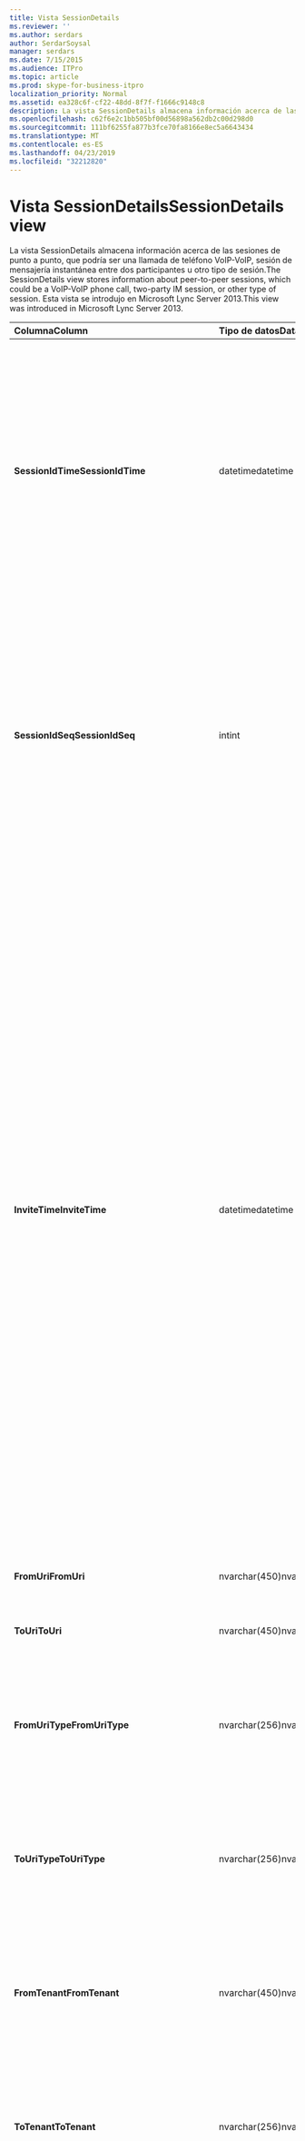 ```yaml
---
title: Vista SessionDetails
ms.reviewer: ''
ms.author: serdars
author: SerdarSoysal
manager: serdars
ms.date: 7/15/2015
ms.audience: ITPro
ms.topic: article
ms.prod: skype-for-business-itpro
localization_priority: Normal
ms.assetid: ea328c6f-cf22-48dd-8f7f-f1666c9148c8
description: La vista SessionDetails almacena información acerca de las sesiones de punto a punto, que podría ser una llamada de teléfono VoIP-VoIP, sesión de mensajería instantánea entre dos participantes u otro tipo de sesión. Esta vista se introdujo en Microsoft Lync Server 2013.
ms.openlocfilehash: c62f6e2c1bb505bf00d56898a562db2c00d298d0
ms.sourcegitcommit: 111bf6255fa877b3fce70fa8166e8ec5a6643434
ms.translationtype: MT
ms.contentlocale: es-ES
ms.lasthandoff: 04/23/2019
ms.locfileid: "32212820"
---
```

# <a name="sessiondetails-view"></a><span data-ttu-id="c64f4-104">Vista SessionDetails</span><span class="sxs-lookup"><span data-stu-id="c64f4-104">SessionDetails view</span></span>
 
<span data-ttu-id="c64f4-105">La vista SessionDetails almacena información acerca de las sesiones de punto a punto, que podría ser una llamada de teléfono VoIP-VoIP, sesión de mensajería instantánea entre dos participantes u otro tipo de sesión.</span><span class="sxs-lookup"><span data-stu-id="c64f4-105">The SessionDetails view stores information about peer-to-peer sessions, which could be a VoIP-VoIP phone call, two-party IM session, or other type of session.</span></span> <span data-ttu-id="c64f4-106">Esta vista se introdujo en Microsoft Lync Server 2013.</span><span class="sxs-lookup"><span data-stu-id="c64f4-106">This view was introduced in Microsoft Lync Server 2013.</span></span>
  
|<span data-ttu-id="c64f4-107">**Columna**</span><span class="sxs-lookup"><span data-stu-id="c64f4-107">**Column**</span></span>|<span data-ttu-id="c64f4-108">**Tipo de datos**</span><span class="sxs-lookup"><span data-stu-id="c64f4-108">**Data Type**</span></span>|<span data-ttu-id="c64f4-109">**Detalles**</span><span class="sxs-lookup"><span data-stu-id="c64f4-109">**Details**</span></span>|
|:-----|:-----|:-----|
|<span data-ttu-id="c64f4-110">**SessionIdTime**</span><span class="sxs-lookup"><span data-stu-id="c64f4-110">**SessionIdTime**</span></span> <br/> |<span data-ttu-id="c64f4-111">datetime</span><span class="sxs-lookup"><span data-stu-id="c64f4-111">datetime</span></span>  <br/> |<span data-ttu-id="c64f4-112">Hora de la solicitud de sesión.</span><span class="sxs-lookup"><span data-stu-id="c64f4-112">Time of session request.</span></span> <span data-ttu-id="c64f4-113">Se utiliza en forma conjunta con SessionIdSeq para identificar de forma exclusiva una sesión.</span><span class="sxs-lookup"><span data-stu-id="c64f4-113">Used in conjunction with SessionIdSeq to uniquely identify a session.</span></span> <span data-ttu-id="c64f4-114">Vea la tabla de [cuadros de diálogo de tabla en Skype para Business Server 2015](dialogs.md) para obtener más información.</span><span class="sxs-lookup"><span data-stu-id="c64f4-114">See the [Dialogs table in Skype for Business Server 2015](dialogs.md) Table for more information.</span></span> <br/> |
|<span data-ttu-id="c64f4-115">**SessionIdSeq**</span><span class="sxs-lookup"><span data-stu-id="c64f4-115">**SessionIdSeq**</span></span> <br/> |<span data-ttu-id="c64f4-116">int</span><span class="sxs-lookup"><span data-stu-id="c64f4-116">int</span></span>  <br/> |<span data-ttu-id="c64f4-117">Número de identificador para identificar la sesión.</span><span class="sxs-lookup"><span data-stu-id="c64f4-117">ID number to identify the session.</span></span> <span data-ttu-id="c64f4-118">Se utiliza junto con SessionIdTime para identificar de forma exclusiva una sesión.</span><span class="sxs-lookup"><span data-stu-id="c64f4-118">Used in conjunction with SessionIdTime to uniquely identify a session.</span></span> <span data-ttu-id="c64f4-119">Vea la [tabla en Skype para Business Server 2015 Dialogs](dialogs.md) para obtener más información.</span><span class="sxs-lookup"><span data-stu-id="c64f4-119">See the [Dialogs table in Skype for Business Server 2015](dialogs.md) for more information.</span></span> <br/> |
|<span data-ttu-id="c64f4-120">**InviteTime**</span><span class="sxs-lookup"><span data-stu-id="c64f4-120">**InviteTime**</span></span> <br/> |<span data-ttu-id="c64f4-121">datetime</span><span class="sxs-lookup"><span data-stu-id="c64f4-121">datetime</span></span>  <br/> |<span data-ttu-id="c64f4-122">Hora de la primera solicitud INVITE.</span><span class="sxs-lookup"><span data-stu-id="c64f4-122">Time of the first INVITE request.</span></span> <span data-ttu-id="c64f4-123">Este campo se rellena normalmente por datos generados a partir del mensaje INVITE inicial en la sesión.</span><span class="sxs-lookup"><span data-stu-id="c64f4-123">This field is typically populated by data generated from the initial INVITE message in the session.</span></span> <span data-ttu-id="c64f4-124">Si no hay ningún mensaje de invitar a continuación, se rellena el campo con la fecha y hora de la primer mensaje SIP relevante (BYE, Cancelar, mensaje o INFO).</span><span class="sxs-lookup"><span data-stu-id="c64f4-124">If there is no INVITE message then the field is populated with the date and time of the first relevant SIP message (BYE, CANCEL, MESSAGE, or INFO).</span></span> <span data-ttu-id="c64f4-125">Este campo se rellena normalmente por datos generados a partir del mensaje INVITE inicial en la sesión.</span><span class="sxs-lookup"><span data-stu-id="c64f4-125">This field is typically populated by data generated from the initial INVITE message in the session.</span></span> <span data-ttu-id="c64f4-126">Si no hay ningún mensaje de invitar a continuación, se rellena el campo con la fecha y hora de la primer mensaje SIP relevante (BYE, Cancelar, mensaje o INFO).</span><span class="sxs-lookup"><span data-stu-id="c64f4-126">If there is no INVITE message then the field is populated with the date and time of the first relevant SIP message (BYE, CANCEL, MESSAGE, or INFO).</span></span>  <br/> |
|<span data-ttu-id="c64f4-127">**FromUri**</span><span class="sxs-lookup"><span data-stu-id="c64f4-127">**FromUri**</span></span> <br/> |<span data-ttu-id="c64f4-128">nvarchar(450)</span><span class="sxs-lookup"><span data-stu-id="c64f4-128">nvarchar(450)</span></span>  <br/> |<span data-ttu-id="c64f4-129">URI del usuario que inició la sesión.</span><span class="sxs-lookup"><span data-stu-id="c64f4-129">URI of the user who started the session.</span></span>  <br/> |
|<span data-ttu-id="c64f4-130">**ToUri**</span><span class="sxs-lookup"><span data-stu-id="c64f4-130">**ToUri**</span></span> <br/> |<span data-ttu-id="c64f4-131">nvarchar(450)</span><span class="sxs-lookup"><span data-stu-id="c64f4-131">nvarchar(450)</span></span>  <br/> |<span data-ttu-id="c64f4-132">URI del usuario que ha iniciado la sesión.</span><span class="sxs-lookup"><span data-stu-id="c64f4-132">URI of the user who joined the session.</span></span>  <br/> |
|<span data-ttu-id="c64f4-133">**FromUriType**</span><span class="sxs-lookup"><span data-stu-id="c64f4-133">**FromUriType**</span></span> <br/> |<span data-ttu-id="c64f4-134">nvarchar(256)</span><span class="sxs-lookup"><span data-stu-id="c64f4-134">nvarchar(256)</span></span>  <br/> |<span data-ttu-id="c64f4-135">Tipo de URI del usuario que inició la sesión.</span><span class="sxs-lookup"><span data-stu-id="c64f4-135">Type of URI of the user who started the session.</span></span> <span data-ttu-id="c64f4-136">Consulte la [tabla UriTypes](uritypes.md) para obtener más información.</span><span class="sxs-lookup"><span data-stu-id="c64f4-136">See the [UriTypes table](uritypes.md) for more information.</span></span> <br/> |
|<span data-ttu-id="c64f4-137">**ToUriType**</span><span class="sxs-lookup"><span data-stu-id="c64f4-137">**ToUriType**</span></span> <br/> |<span data-ttu-id="c64f4-138">nvarchar(256)</span><span class="sxs-lookup"><span data-stu-id="c64f4-138">nvarchar(256)</span></span>  <br/> |<span data-ttu-id="c64f4-139">Tipo de URI del usuario que ha iniciado la sesión.</span><span class="sxs-lookup"><span data-stu-id="c64f4-139">Type of URI of the user who joined the session.</span></span> <span data-ttu-id="c64f4-140">Consulte la [tabla UriTypes](uritypes.md) para obtener más información.</span><span class="sxs-lookup"><span data-stu-id="c64f4-140">See the [UriTypes table](uritypes.md) for more information.</span></span> <br/> |
|<span data-ttu-id="c64f4-141">**FromTenant**</span><span class="sxs-lookup"><span data-stu-id="c64f4-141">**FromTenant**</span></span> <br/> |<span data-ttu-id="c64f4-142">nvarchar(450)</span><span class="sxs-lookup"><span data-stu-id="c64f4-142">nvarchar(450)</span></span>  <br/> |<span data-ttu-id="c64f4-143">Inquilino del usuario que inició la sesión.</span><span class="sxs-lookup"><span data-stu-id="c64f4-143">Tenant of the user who started the session.</span></span> <span data-ttu-id="c64f4-144">Consulte la [tabla de los inquilinos](tenants.md) para obtener más información.</span><span class="sxs-lookup"><span data-stu-id="c64f4-144">See the [Tenants table](tenants.md) for more information.</span></span> <br/> |
|<span data-ttu-id="c64f4-145">**ToTenant**</span><span class="sxs-lookup"><span data-stu-id="c64f4-145">**ToTenant**</span></span> <br/> |<span data-ttu-id="c64f4-146">nvarchar(256)</span><span class="sxs-lookup"><span data-stu-id="c64f4-146">nvarchar(256)</span></span>  <br/> |<span data-ttu-id="c64f4-147">El inquilino del usuario que se unió a la sesión.</span><span class="sxs-lookup"><span data-stu-id="c64f4-147">The tenant of the user who joined the session.</span></span> <span data-ttu-id="c64f4-148">Consulte la [tabla de los inquilinos](tenants.md) para obtener más información.</span><span class="sxs-lookup"><span data-stu-id="c64f4-148">See the [Tenants table](tenants.md) for more information.</span></span> <br/> |
|<span data-ttu-id="c64f4-149">**FromEndpointId**</span><span class="sxs-lookup"><span data-stu-id="c64f4-149">**FromEndpointId**</span></span> <br/> |<span data-ttu-id="c64f4-150">uniqueidentifier</span><span class="sxs-lookup"><span data-stu-id="c64f4-150">uniqueidentifier</span></span>  <br/> |<span data-ttu-id="c64f4-151">Identificador único del extremo del usuario que inició la sesión.</span><span class="sxs-lookup"><span data-stu-id="c64f4-151">Unique identifier of the endpoint of the user who started the session.</span></span>  <br/> |
|<span data-ttu-id="c64f4-152">**ToEndpointId**</span><span class="sxs-lookup"><span data-stu-id="c64f4-152">**ToEndpointId**</span></span> <br/> |<span data-ttu-id="c64f4-153">uniqueidentifier</span><span class="sxs-lookup"><span data-stu-id="c64f4-153">uniqueidentifier</span></span>  <br/> |<span data-ttu-id="c64f4-154">Identificador único del extremo del usuario que ha iniciado la sesión.</span><span class="sxs-lookup"><span data-stu-id="c64f4-154">Unique identifier of the endpoint of the user who joined the session.</span></span>  <br/> |
|<span data-ttu-id="c64f4-155">**EndTime**</span><span class="sxs-lookup"><span data-stu-id="c64f4-155">**EndTime**</span></span> <br/> |<span data-ttu-id="c64f4-156">datetime</span><span class="sxs-lookup"><span data-stu-id="c64f4-156">datetime</span></span>  <br/> |<span data-ttu-id="c64f4-157">Hora de finalización de la sesión.</span><span class="sxs-lookup"><span data-stu-id="c64f4-157">End time of the session.</span></span>  <br/> |
|<span data-ttu-id="c64f4-158">**FromMessageCount**</span><span class="sxs-lookup"><span data-stu-id="c64f4-158">**FromMessageCount**</span></span> <br/> |<span data-ttu-id="c64f4-159">int</span><span class="sxs-lookup"><span data-stu-id="c64f4-159">int</span></span>  <br/> |<span data-ttu-id="c64f4-160">Número de mensajes enviados por el usuario que inició la sesión.</span><span class="sxs-lookup"><span data-stu-id="c64f4-160">Number of messages sent by the user who started the session.</span></span>  <br/> |
|<span data-ttu-id="c64f4-161">**ToMessageCount**</span><span class="sxs-lookup"><span data-stu-id="c64f4-161">**ToMessageCount**</span></span> <br/> |<span data-ttu-id="c64f4-162">int</span><span class="sxs-lookup"><span data-stu-id="c64f4-162">int</span></span>  <br/> |<span data-ttu-id="c64f4-163">Número de mensajes enviados por el usuario que ha iniciado la sesión.</span><span class="sxs-lookup"><span data-stu-id="c64f4-163">Number of messages sent by the user who joined the session.</span></span>  <br/> |
|<span data-ttu-id="c64f4-164">**FromClientVersion**</span><span class="sxs-lookup"><span data-stu-id="c64f4-164">**FromClientVersion**</span></span> <br/> |<span data-ttu-id="c64f4-165">nvarchar(256)</span><span class="sxs-lookup"><span data-stu-id="c64f4-165">nvarchar(256)</span></span>  <br/> |<span data-ttu-id="c64f4-166">Versión del cliente usado por el usuario que inició la sesión.</span><span class="sxs-lookup"><span data-stu-id="c64f4-166">Version of client used by the user who started the session.</span></span>  <br/> |
|<span data-ttu-id="c64f4-167">**FromClientType**</span><span class="sxs-lookup"><span data-stu-id="c64f4-167">**FromClientType**</span></span> <br/> |<span data-ttu-id="c64f4-168">int</span><span class="sxs-lookup"><span data-stu-id="c64f4-168">int</span></span>  <br/> |<span data-ttu-id="c64f4-169">Cliente usado por el usuario que inició la sesión.</span><span class="sxs-lookup"><span data-stu-id="c64f4-169">Client used by the user who started the session.</span></span> <span data-ttu-id="c64f4-170">Consulte la [tabla UserAgentDef](useragentdef.md) para obtener más detalles.</span><span class="sxs-lookup"><span data-stu-id="c64f4-170">See the [UserAgentDef table](useragentdef.md) for more details.</span></span> <br/> |
|<span data-ttu-id="c64f4-171">**FromClientCategory**</span><span class="sxs-lookup"><span data-stu-id="c64f4-171">**FromClientCategory**</span></span> <br/> |<span data-ttu-id="c64f4-172">nvarchar(64)</span><span class="sxs-lookup"><span data-stu-id="c64f4-172">nvarchar(64)</span></span>  <br/> |<span data-ttu-id="c64f4-173">Nombre de la categoría del cliente usado por el usuario que inició la sesión.</span><span class="sxs-lookup"><span data-stu-id="c64f4-173">Name of the category of the client used by the user who started the session.</span></span>  <br/> |
|<span data-ttu-id="c64f4-174">**ToClientVersion**</span><span class="sxs-lookup"><span data-stu-id="c64f4-174">**ToClientVersion**</span></span> <br/> |<span data-ttu-id="c64f4-175">nvarchar(256)</span><span class="sxs-lookup"><span data-stu-id="c64f4-175">nvarchar(256)</span></span>  <br/> |<span data-ttu-id="c64f4-176">Versión del cliente usado por el usuario que ha iniciado la sesión</span><span class="sxs-lookup"><span data-stu-id="c64f4-176">Version of client used by the user who joined the session</span></span>  <br/> |
|<span data-ttu-id="c64f4-177">**ToClientType**</span><span class="sxs-lookup"><span data-stu-id="c64f4-177">**ToClientType**</span></span> <br/> |<span data-ttu-id="c64f4-178">int</span><span class="sxs-lookup"><span data-stu-id="c64f4-178">int</span></span>  <br/> |<span data-ttu-id="c64f4-179">Cliente usado por el usuario que ha iniciado la sesión.</span><span class="sxs-lookup"><span data-stu-id="c64f4-179">Client used by the user who joined the session.</span></span> <span data-ttu-id="c64f4-180">Consulte la [tabla UserAgentDef](useragentdef.md) para obtener más detalles.</span><span class="sxs-lookup"><span data-stu-id="c64f4-180">See the [UserAgentDef table](useragentdef.md) for more details.</span></span> <br/> |
|<span data-ttu-id="c64f4-181">**ToClientCategory**</span><span class="sxs-lookup"><span data-stu-id="c64f4-181">**ToClientCategory**</span></span> <br/> |<span data-ttu-id="c64f4-182">nvarchar(64)</span><span class="sxs-lookup"><span data-stu-id="c64f4-182">nvarchar(64)</span></span>  <br/> |<span data-ttu-id="c64f4-183">Nombre de la categoría del cliente usado por el usuario que ha iniciado la sesión.</span><span class="sxs-lookup"><span data-stu-id="c64f4-183">Name of the category of the client used by the user who joined the session.</span></span>  <br/> |
|<span data-ttu-id="c64f4-184">**TargetUri**</span><span class="sxs-lookup"><span data-stu-id="c64f4-184">**TargetUri**</span></span> <br/> |<span data-ttu-id="c64f4-185">nvarchar(450)</span><span class="sxs-lookup"><span data-stu-id="c64f4-185">nvarchar(450)</span></span>  <br/> |<span data-ttu-id="c64f4-186">URI del usuario de destino de la sesión.</span><span class="sxs-lookup"><span data-stu-id="c64f4-186">URI of the target user of the session.</span></span>  <br/> |
|<span data-ttu-id="c64f4-187">**TargetUriType**</span><span class="sxs-lookup"><span data-stu-id="c64f4-187">**TargetUriType**</span></span> <br/> |<span data-ttu-id="c64f4-188">nvarchar(450)</span><span class="sxs-lookup"><span data-stu-id="c64f4-188">nvarchar(450)</span></span>  <br/> |<span data-ttu-id="c64f4-189">Tipo de URI del usuario de destino para la sesión.</span><span class="sxs-lookup"><span data-stu-id="c64f4-189">Type of URI of the target user for the session.</span></span> <span data-ttu-id="c64f4-190">Consulte la [tabla UriTypes](uritypes.md) para obtener más información.</span><span class="sxs-lookup"><span data-stu-id="c64f4-190">See the [UriTypes table](uritypes.md) for more information.</span></span> <br/> |
|<span data-ttu-id="c64f4-191">**OnBehalfOfUri**</span><span class="sxs-lookup"><span data-stu-id="c64f4-191">**OnBehalfOfUri**</span></span> <br/> |<span data-ttu-id="c64f4-192">nvarchar(450)</span><span class="sxs-lookup"><span data-stu-id="c64f4-192">nvarchar(450)</span></span>  <br/> |<span data-ttu-id="c64f4-193">URI del usuario en cuyo nombre se inició la sesión.</span><span class="sxs-lookup"><span data-stu-id="c64f4-193">URI of the user on whose behalf the session was started.</span></span>  <br/> |
|<span data-ttu-id="c64f4-194">**OnnnBehalfOfUriType**</span><span class="sxs-lookup"><span data-stu-id="c64f4-194">**OnnnBehalfOfUriType**</span></span> <br/> |<span data-ttu-id="c64f4-195">nvarchar(256)</span><span class="sxs-lookup"><span data-stu-id="c64f4-195">nvarchar(256)</span></span>  <br/> |<span data-ttu-id="c64f4-196">Tipo de URI del usuario en cuyo nombre se inició la sesión.</span><span class="sxs-lookup"><span data-stu-id="c64f4-196">Type of URI of the user on whose behalf the session was started.</span></span> <span data-ttu-id="c64f4-197">Consulte la [tabla UriTypes](uritypes.md) para obtener más información.</span><span class="sxs-lookup"><span data-stu-id="c64f4-197">See the [UriTypes table](uritypes.md) for more information.</span></span> <br/> |
|<span data-ttu-id="c64f4-198">**OnBehalfOfTenant**</span><span class="sxs-lookup"><span data-stu-id="c64f4-198">**OnBehalfOfTenant**</span></span> <br/> |<span data-ttu-id="c64f4-199">nvarchar(256)</span><span class="sxs-lookup"><span data-stu-id="c64f4-199">nvarchar(256)</span></span>  <br/> |<span data-ttu-id="c64f4-200">Inquilino del usuario cuyas en nombre se inició la sesión.</span><span class="sxs-lookup"><span data-stu-id="c64f4-200">Tenant of the user whose on behalf the session was started.</span></span> <span data-ttu-id="c64f4-201">Consulte la [tabla de los inquilinos](tenants.md) para obtener más información.</span><span class="sxs-lookup"><span data-stu-id="c64f4-201">See the [Tenants table](tenants.md) for more information.</span></span> <br/> |
|<span data-ttu-id="c64f4-202">**ReferredByUri**</span><span class="sxs-lookup"><span data-stu-id="c64f4-202">**ReferredByUri**</span></span> <br/> |<span data-ttu-id="c64f4-203">nvarchar(450)</span><span class="sxs-lookup"><span data-stu-id="c64f4-203">nvarchar(450)</span></span>  <br/> |<span data-ttu-id="c64f4-204">URI del usuario que hizo referencia a la sesión.</span><span class="sxs-lookup"><span data-stu-id="c64f4-204">URI of the user who referred the session.</span></span>  <br/> |
|<span data-ttu-id="c64f4-205">**ReferredByUriType**</span><span class="sxs-lookup"><span data-stu-id="c64f4-205">**ReferredByUriType**</span></span> <br/> |<span data-ttu-id="c64f4-206">nvarchar(256)</span><span class="sxs-lookup"><span data-stu-id="c64f4-206">nvarchar(256)</span></span>  <br/> |<span data-ttu-id="c64f4-207">Tipo de URI del usuario que hizo referencia a la sesión.</span><span class="sxs-lookup"><span data-stu-id="c64f4-207">Type of URI of the user who referred the session.</span></span> <span data-ttu-id="c64f4-208">Consulte la [tabla UriTypes](uritypes.md) para obtener más información.</span><span class="sxs-lookup"><span data-stu-id="c64f4-208">See the [UriTypes table](uritypes.md) for more information.</span></span> <br/> |
|<span data-ttu-id="c64f4-209">**ReferredByTenant**</span><span class="sxs-lookup"><span data-stu-id="c64f4-209">**ReferredByTenant**</span></span> <br/> |<span data-ttu-id="c64f4-210">nvarchar(256)</span><span class="sxs-lookup"><span data-stu-id="c64f4-210">nvarchar(256)</span></span>  <br/> |<span data-ttu-id="c64f4-211">Inquilino del usuario que hizo referencia a la sesión.</span><span class="sxs-lookup"><span data-stu-id="c64f4-211">Tenant of the user who referred the session.</span></span> <span data-ttu-id="c64f4-212">Consulte la [tabla de los inquilinos](tenants.md) para obtener más información.</span><span class="sxs-lookup"><span data-stu-id="c64f4-212">See the [Tenants table](tenants.md) for more information.</span></span> <br/> |
|<span data-ttu-id="c64f4-213">**DialogId**</span><span class="sxs-lookup"><span data-stu-id="c64f4-213">**DialogId**</span></span> <br/> |<span data-ttu-id="c64f4-214">varchar(775)</span><span class="sxs-lookup"><span data-stu-id="c64f4-214">varchar(775)</span></span>  <br/> |<span data-ttu-id="c64f4-215">Identificador del cuadro de diálogo SIP.</span><span class="sxs-lookup"><span data-stu-id="c64f4-215">SIP dialog ID.</span></span> <span data-ttu-id="c64f4-216">El formato es:</span><span class="sxs-lookup"><span data-stu-id="c64f4-216">The format is:</span></span>  <br/> <span data-ttu-id="c64f4-217">cuadro de diálogo; de etiqueta; para etiqueta</span><span class="sxs-lookup"><span data-stu-id="c64f4-217">dialog;from-tag;to-tag</span></span>  <br/> |
|<span data-ttu-id="c64f4-218">**CorrelationId**</span><span class="sxs-lookup"><span data-stu-id="c64f4-218">**CorrelationId**</span></span> <br/> |<span data-ttu-id="c64f4-219">uniqueidentifier</span><span class="sxs-lookup"><span data-stu-id="c64f4-219">uniqueidentifier</span></span>  <br/> |<span data-ttu-id="c64f4-220">Identificador único global usado para correlacionar varias sesiones.</span><span class="sxs-lookup"><span data-stu-id="c64f4-220">GUID used to correlate multiple sessions.</span></span>  <br/> |
|<span data-ttu-id="c64f4-221">**ReplaceDialogIdTime**</span><span class="sxs-lookup"><span data-stu-id="c64f4-221">**ReplaceDialogIdTime**</span></span> <br/> |<span data-ttu-id="c64f4-222">datetime</span><span class="sxs-lookup"><span data-stu-id="c64f4-222">datetime</span></span>  <br/> |<span data-ttu-id="c64f4-223">Hora del cuadro de diálogo que se ha sustituido por la sesión.</span><span class="sxs-lookup"><span data-stu-id="c64f4-223">Time of the dialog which was replaced by the session.</span></span> <span data-ttu-id="c64f4-224">Se utiliza junto con ReplaceDialogIdSeq para identificar de forma única un cuadro de diálogo que se ha reemplazado por la sesión.</span><span class="sxs-lookup"><span data-stu-id="c64f4-224">Used in conjunction with ReplaceDialogIdSeq to uniquely identify a dialog that is replaced by the session.</span></span> <span data-ttu-id="c64f4-225">Vea la [tabla en Skype para Business Server 2015 Dialogs](dialogs.md) para obtener más información.</span><span class="sxs-lookup"><span data-stu-id="c64f4-225">See the [Dialogs table in Skype for Business Server 2015](dialogs.md) for more information.</span></span> <br/> |
|<span data-ttu-id="c64f4-226">**ReplaceDialogIdSeq**</span><span class="sxs-lookup"><span data-stu-id="c64f4-226">**ReplaceDialogIdSeq**</span></span> <br/> |<span data-ttu-id="c64f4-227">int</span><span class="sxs-lookup"><span data-stu-id="c64f4-227">int</span></span>  <br/> |<span data-ttu-id="c64f4-228">Número de identificador para identificar la sesión.</span><span class="sxs-lookup"><span data-stu-id="c64f4-228">ID number to identify the session.</span></span> <span data-ttu-id="c64f4-229">Se utiliza junto con ReplaceDialogIdTime para identificar de forma única un cuadro de diálogo que se ha reemplazado por la sesión.</span><span class="sxs-lookup"><span data-stu-id="c64f4-229">Used in conjunction with ReplaceDialogIdTime to uniquely identify a dialog that is replaced by the session.</span></span> <span data-ttu-id="c64f4-230">Vea la [tabla en Skype para Business Server 2015 Dialogs](dialogs.md) para obtener más información.</span><span class="sxs-lookup"><span data-stu-id="c64f4-230">See the [Dialogs table in Skype for Business Server 2015](dialogs.md) for more information.</span></span> <br/> |
|<span data-ttu-id="c64f4-231">**ReplacesDialogId**</span><span class="sxs-lookup"><span data-stu-id="c64f4-231">**ReplacesDialogId**</span></span> <br/> |<span data-ttu-id="c64f4-232">varchar(775)</span><span class="sxs-lookup"><span data-stu-id="c64f4-232">varchar(775)</span></span>  <br/> |<span data-ttu-id="c64f4-233">Identificador de diálogo reemplaza la sesión del SIP.</span><span class="sxs-lookup"><span data-stu-id="c64f4-233">SIP dialog ID the session replaces.</span></span> <span data-ttu-id="c64f4-234">El formato es:</span><span class="sxs-lookup"><span data-stu-id="c64f4-234">The format is:</span></span>  <br/> <span data-ttu-id="c64f4-235">cuadro de diálogo; de etiqueta; para etiqueta</span><span class="sxs-lookup"><span data-stu-id="c64f4-235">dialog;from-tag;to-tag</span></span>  <br/> |
|<span data-ttu-id="c64f4-236">**ResponseTime**</span><span class="sxs-lookup"><span data-stu-id="c64f4-236">**ResponseTime**</span></span> <br/> |<span data-ttu-id="c64f4-237">datetime</span><span class="sxs-lookup"><span data-stu-id="c64f4-237">datetime</span></span>  <br/> |<span data-ttu-id="c64f4-238">Hora de la respuesta para el primer mensaje invitar.</span><span class="sxs-lookup"><span data-stu-id="c64f4-238">Time of the response to the first INVITE message.</span></span> <span data-ttu-id="c64f4-239">Este campo se rellena normalmente por datos generados a partir del mensaje INVITE inicial en la sesión.</span><span class="sxs-lookup"><span data-stu-id="c64f4-239">This field is typically populated by data generated from the initial INVITE message in the session.</span></span> <span data-ttu-id="c64f4-240">Si no hay ningún mensaje de invitar a continuación, se rellena el campo con la fecha y hora de la primer mensaje SIP relevante (BYE, Cancelar, mensaje o INFO).</span><span class="sxs-lookup"><span data-stu-id="c64f4-240">If there is no INVITE message then the field is populated with the date and time of the first relevant SIP message (BYE, CANCEL, MESSAGE, or INFO).</span></span>  <br/> |
|<span data-ttu-id="c64f4-241">**ResponseCode**</span><span class="sxs-lookup"><span data-stu-id="c64f4-241">**ResponseCode**</span></span> <br/> |<span data-ttu-id="c64f4-242">int</span><span class="sxs-lookup"><span data-stu-id="c64f4-242">int</span></span>  <br/> |<span data-ttu-id="c64f4-243">Código de respuesta SIP a la invitación a la sesión.</span><span class="sxs-lookup"><span data-stu-id="c64f4-243">SIP response code to the session invitation.</span></span> <span data-ttu-id="c64f4-244">Este campo se rellena normalmente por datos generados a partir del mensaje INVITE inicial en la sesión.</span><span class="sxs-lookup"><span data-stu-id="c64f4-244">This field is typically populated by data generated from the initial INVITE message in the session.</span></span> <span data-ttu-id="c64f4-245">Si no hay ningún mensaje de invitar a continuación, se rellena el campo con la fecha y hora de la primer mensaje SIP relevante (BYE, Cancelar, mensaje o INFO).</span><span class="sxs-lookup"><span data-stu-id="c64f4-245">If there is no INVITE message then the field is populated with the date and time of the first relevant SIP message (BYE, CANCEL, MESSAGE, or INFO).</span></span>  <br/> |
|<span data-ttu-id="c64f4-246">**DiagnosticId**</span><span class="sxs-lookup"><span data-stu-id="c64f4-246">**DiagnosticId**</span></span> <br/> |<span data-ttu-id="c64f4-247">int</span><span class="sxs-lookup"><span data-stu-id="c64f4-247">int</span></span>  <br/> |<span data-ttu-id="c64f4-248">Identificador de diagnóstico capturado de los encabezados SIP.</span><span class="sxs-lookup"><span data-stu-id="c64f4-248">Diagnostic ID captured from SIP headers.</span></span>  <br/> |
|<span data-ttu-id="c64f4-249">**ContentType**</span><span class="sxs-lookup"><span data-stu-id="c64f4-249">**ContentType**</span></span> <br/> |<span data-ttu-id="c64f4-250">nvarchar(256)</span><span class="sxs-lookup"><span data-stu-id="c64f4-250">nvarchar(256)</span></span>  <br/> |<span data-ttu-id="c64f4-251">Tipo de contenido para la sesión.</span><span class="sxs-lookup"><span data-stu-id="c64f4-251">Type of content for the session.</span></span>  <br/> |
|<span data-ttu-id="c64f4-252">**FrontEnd**</span><span class="sxs-lookup"><span data-stu-id="c64f4-252">**FrontEnd**</span></span> <br/> |<span data-ttu-id="c64f4-253">nvarchar(256)</span><span class="sxs-lookup"><span data-stu-id="c64f4-253">nvarchar(256)</span></span>  <br/> |<span data-ttu-id="c64f4-254">FQDN del servidor Front-End que captura los datos de la sesión.</span><span class="sxs-lookup"><span data-stu-id="c64f4-254">FQDN of the Front End server that captured the data for the session.</span></span>  <br/> |
|<span data-ttu-id="c64f4-255">**Grupo**</span><span class="sxs-lookup"><span data-stu-id="c64f4-255">**Pool**</span></span> <br/> |<span data-ttu-id="c64f4-256">nvarchar(256)</span><span class="sxs-lookup"><span data-stu-id="c64f4-256">nvarchar(256)</span></span>  <br/> |<span data-ttu-id="c64f4-257">FQDN del grupo de servidores que captura los datos de la sesión.</span><span class="sxs-lookup"><span data-stu-id="c64f4-257">FQDN of the pool that captured the data for the session.</span></span>  <br/> |
|<span data-ttu-id="c64f4-258">**FromEdgeServer**</span><span class="sxs-lookup"><span data-stu-id="c64f4-258">**FromEdgeServer**</span></span> <br/> |<span data-ttu-id="c64f4-259">nvarchar(256)</span><span class="sxs-lookup"><span data-stu-id="c64f4-259">nvarchar(256)</span></span>  <br/> |<span data-ttu-id="c64f4-260">FQDN del servidor perimetral usado por el usuario que inició la sesión.</span><span class="sxs-lookup"><span data-stu-id="c64f4-260">FQDN of the Edge server used by the user who started the session.</span></span>  <br/> |
|<span data-ttu-id="c64f4-261">**ToEdgeServer**</span><span class="sxs-lookup"><span data-stu-id="c64f4-261">**ToEdgeServer**</span></span> <br/> |<span data-ttu-id="c64f4-262">nvarchar(256)</span><span class="sxs-lookup"><span data-stu-id="c64f4-262">nvarchar(256)</span></span>  <br/> |<span data-ttu-id="c64f4-263">FQDN del servidor perimetral usado por el usuario que inició la sesión</span><span class="sxs-lookup"><span data-stu-id="c64f4-263">FQDN of the Edge server used by the user who started the session</span></span>  <br/> |
|<span data-ttu-id="c64f4-264">**IsFromInternal**</span><span class="sxs-lookup"><span data-stu-id="c64f4-264">**IsFromInternal**</span></span> <br/> |<span data-ttu-id="c64f4-265">bit</span><span class="sxs-lookup"><span data-stu-id="c64f4-265">bit</span></span>  <br/> |<span data-ttu-id="c64f4-266">Indica si el usuario que inició la sesión se conectó desde la red interna.</span><span class="sxs-lookup"><span data-stu-id="c64f4-266">Indicates whether the user who started the session logged on from the internal network.</span></span>  <br/> |
|<span data-ttu-id="c64f4-267">**IsToInternal**</span><span class="sxs-lookup"><span data-stu-id="c64f4-267">**IsToInternal**</span></span> <br/> |<span data-ttu-id="c64f4-268">bit</span><span class="sxs-lookup"><span data-stu-id="c64f4-268">bit</span></span>  <br/> |<span data-ttu-id="c64f4-269">Indica si el usuario que ha iniciado la sesión se conectó desde la red interna.</span><span class="sxs-lookup"><span data-stu-id="c64f4-269">Indicates whether the user who joined the session logged on from the internal network.</span></span>  <br/> |
|<span data-ttu-id="c64f4-270">**CallPriority**</span><span class="sxs-lookup"><span data-stu-id="c64f4-270">**CallPriority**</span></span> <br/> |<span data-ttu-id="c64f4-271">nvarchar(256)</span><span class="sxs-lookup"><span data-stu-id="c64f4-271">nvarchar(256)</span></span>  <br/> |<span data-ttu-id="c64f4-272">Prioridad de llamada de la sesión.</span><span class="sxs-lookup"><span data-stu-id="c64f4-272">Call priority of the session.</span></span>  <br/> |
|<span data-ttu-id="c64f4-273">**FromUserFlag**</span><span class="sxs-lookup"><span data-stu-id="c64f4-273">**FromUserFlag**</span></span> <br/> |<span data-ttu-id="c64f4-274">smallint</span><span class="sxs-lookup"><span data-stu-id="c64f4-274">smallint</span></span>  <br/> |<span data-ttu-id="c64f4-275">Indica los atributos del usuario que inició la sesión.</span><span class="sxs-lookup"><span data-stu-id="c64f4-275">Indicates the attributes of the user who started the session.</span></span> <span data-ttu-id="c64f4-276">Se permiten las siguientes definiciones de atributo:</span><span class="sxs-lookup"><span data-stu-id="c64f4-276">The following attribute definitions are allowed:</span></span>  <br/> <span data-ttu-id="c64f4-277">0 x 01 - integrado con el teléfono de escritorio</span><span class="sxs-lookup"><span data-stu-id="c64f4-277">0x01 - Integrated with desktop phone</span></span>  <br/> |
|<span data-ttu-id="c64f4-278">**ToUserFlag**</span><span class="sxs-lookup"><span data-stu-id="c64f4-278">**ToUserFlag**</span></span> <br/> |<span data-ttu-id="c64f4-279">smallint</span><span class="sxs-lookup"><span data-stu-id="c64f4-279">smallint</span></span>  <br/> |<span data-ttu-id="c64f4-280">Indica los atributos del usuario que inició la sesión.</span><span class="sxs-lookup"><span data-stu-id="c64f4-280">Indicates the attributes of the user who started the session.</span></span> <span data-ttu-id="c64f4-281">Se permiten las siguientes definiciones de atributo:</span><span class="sxs-lookup"><span data-stu-id="c64f4-281">The following attribute definitions are allowed:</span></span>  <br/> <span data-ttu-id="c64f4-282">0 x 01 - integrado con el teléfono de escritorio</span><span class="sxs-lookup"><span data-stu-id="c64f4-282">0x01 - Integrated with desktop phone</span></span>  <br/> |
|<span data-ttu-id="c64f4-283">**CallFlag**</span><span class="sxs-lookup"><span data-stu-id="c64f4-283">**CallFlag**</span></span> <br/> |<span data-ttu-id="c64f4-284">smallint</span><span class="sxs-lookup"><span data-stu-id="c64f4-284">smallint</span></span>  <br/> |<span data-ttu-id="c64f4-285">Indica los atributos de llamada.</span><span class="sxs-lookup"><span data-stu-id="c64f4-285">Indicates the call attributes.</span></span> <span data-ttu-id="c64f4-286">Se permiten las siguientes definiciones de atributo:</span><span class="sxs-lookup"><span data-stu-id="c64f4-286">The following attribute definitions are allowed:</span></span>  <br/> <span data-ttu-id="c64f4-287">0 x 01 - reintento de sesión</span><span class="sxs-lookup"><span data-stu-id="c64f4-287">0x01 - Retried Session</span></span>  <br/> <span data-ttu-id="c64f4-288">0 x 02 - una llamada realizada por el agente en nombre de un grupo de respuesta</span><span class="sxs-lookup"><span data-stu-id="c64f4-288">0x02 - A call made by agent on behalf of a Response Group</span></span>  <br/> |
|<span data-ttu-id="c64f4-289">**Ubicación**</span><span class="sxs-lookup"><span data-stu-id="c64f4-289">**Location**</span></span> <br/> |<span data-ttu-id="c64f4-290">varchar (max)</span><span class="sxs-lookup"><span data-stu-id="c64f4-290">varchar(max)</span></span>  <br/> |<span data-ttu-id="c64f4-291">Ubicación de llamada de emergencia.</span><span class="sxs-lookup"><span data-stu-id="c64f4-291">Location of emergency call.</span></span>  <br/> |
|<span data-ttu-id="c64f4-292">**LastModifiedTime**</span><span class="sxs-lookup"><span data-stu-id="c64f4-292">**LastModifiedTime**</span></span> <br/> |<span data-ttu-id="c64f4-293">Fecha y hora</span><span class="sxs-lookup"><span data-stu-id="c64f4-293">Datetime</span></span>  <br/> |<span data-ttu-id="c64f4-294">Para uso interno por el servicio de supervisión.</span><span class="sxs-lookup"><span data-stu-id="c64f4-294">For internal use by the Monitoring service.</span></span>  <br/> <span data-ttu-id="c64f4-295">Este campo se introdujo en Skype para Business Server 2015.</span><span class="sxs-lookup"><span data-stu-id="c64f4-295">This field was introduced in Skype for Business Server 2015.</span></span>  <br/> |
   

